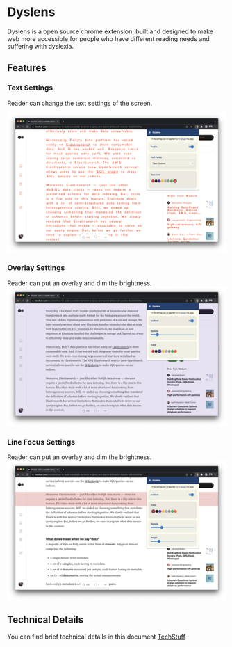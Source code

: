 # Dyslens
Dyslens is a open source chrome extension, built and designed to make web more accessible for people who have different reading needs and suffering with dyslexia.

## Features

### Text Settings
Reader can change the text settings of the screen.

![Text settings applied to medium.](./docs/images/medium__text-settings.png "Text Setting")

### Overlay Settings
Reader can put an overlay and dim the brightness.
![Overlay applied to medium.](./docs/images/medium__overlay.png "Overlay Setting")

### Line Focus Settings
Reader can put an overlay and dim the brightness.
![Overlay applied to medium.](./docs/images/medium__line-focus.png "Overlay Setting")


## Technical Details
You can find brief technical details in this document
[TechStuff](./docs/TechStuff.md)
